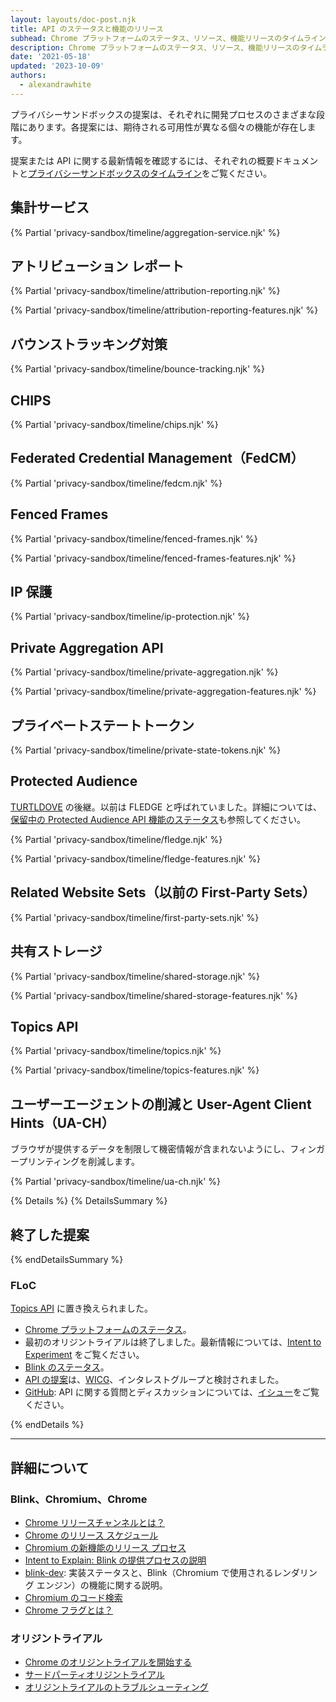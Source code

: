 ```yaml
---
layout: layouts/doc-post.njk
title: API のステータスと機能のリリース
subhead: Chrome プラットフォームのステータス、リソース、機能リリースのタイムラインをご覧ください。
description: Chrome プラットフォームのステータス、リソース、機能リリースのタイムラインをご覧ください。
date: '2021-05-18'
updated: '2023-10-09'
authors:
  - alexandrawhite
---
```


プライバシーサンドボックスの提案は、それぞれに開発プロセスのさまざまな段階にあります。各提案には、期待される可用性が異なる個々の機能が存在します。

提案または API に関する最新情報を確認するには、それぞれの概要ドキュメントと[プライバシーサンドボックスのタイムライン](https://privacysandbox.com/open-web/)をご覧ください。

## 集計サービス

{% Partial 'privacy-sandbox/timeline/aggregation-service.njk' %}

## アトリビューション レポート

{% Partial 'privacy-sandbox/timeline/attribution-reporting.njk' %}

{% Partial 'privacy-sandbox/timeline/attribution-reporting-features.njk' %}

## バウンストラッキング対策

{% Partial 'privacy-sandbox/timeline/bounce-tracking.njk' %}

## CHIPS

{% Partial 'privacy-sandbox/timeline/chips.njk' %}

## <a>Federated Credential Management（FedCM）</a>

{% Partial 'privacy-sandbox/timeline/fedcm.njk' %}

## Fenced Frames

{% Partial 'privacy-sandbox/timeline/fenced-frames.njk' %}

{% Partial 'privacy-sandbox/timeline/fenced-frames-features.njk' %}

## IP 保護

{% Partial 'privacy-sandbox/timeline/ip-protection.njk' %}

## Private Aggregation API

{% Partial 'privacy-sandbox/timeline/private-aggregation.njk' %}

{% Partial 'privacy-sandbox/timeline/private-aggregation-features.njk' %}

## プライベートステートトークン

{% Partial 'privacy-sandbox/timeline/private-state-tokens.njk' %}

## Protected Audience

[TURTLDOVE](https://github.com/WICG/turtledove) の後継。以前は FLEDGE と呼ばれていました。詳細については、[保留中の Protected Audience API 機能のステータス](/docs/privacy-sandbox/protected-audience-api/feature-status/)も参照してください。

{% Partial 'privacy-sandbox/timeline/fledge.njk' %}

{% Partial 'privacy-sandbox/timeline/fledge-features.njk' %}

## Related Website Sets（以前の First-Party Sets）

{% Partial 'privacy-sandbox/timeline/first-party-sets.njk' %}

## 共有ストレージ

{% Partial 'privacy-sandbox/timeline/shared-storage.njk' %}

{% Partial 'privacy-sandbox/timeline/shared-storage-features.njk' %}

## Topics API

{% Partial 'privacy-sandbox/timeline/topics.njk' %}

{% Partial 'privacy-sandbox/timeline/topics-features.njk' %}

## ユーザーエージェントの削減と User-Agent Client Hints（UA-CH）

ブラウザが提供するデータを制限して機密情報が含まれないようにし、フィンガープリンティングを削減します。

{% Partial 'privacy-sandbox/timeline/ua-ch.njk' %}

{% Details %} {% DetailsSummary %}

## 終了した提案

{% endDetailsSummary %}

### FLoC

[Topics API](#topics) に置き換えられました。

- [Chrome プラットフォームのステータス](https://www.chromestatus.com/features/5710139774468096)。
- 最初のオリジントライアルは終了しました。最新情報については、[Intent to Experiment](https://groups.google.com/a/chromium.org/g/blink-dev/c/MmijXrmwrJs) をご覧ください。
- [Blink のステータス](https://groups.google.com/a/chromium.org/g/blink-dev/search?q=floc)。
- [API の提案](https://github.com/WICG/floc)は、[WICG](https://www.w3.org/community/wicg/)、インタレストグループと検討されました。
- [GitHub](https://github.com/WICG/floc): API に関する質問とディスカッションについては、[イシュー](https://github.com/WICG/floc/issues)をご覧ください。

{% endDetails %}

---

## 詳細について

### Blink、Chromium、Chrome

- [Chrome リリースチャンネルとは？](/docs/web-platform/chrome-release-channels/)
- [Chrome のリリース スケジュール](https://www.chromestatus.com/features/schedule)
- [Chromium の新機能のリリース プロセス](https://www.chromium.org/blink/launching-features)
- [Intent to Explain: Blink の提供プロセスの説明](https://www.youtube.com/watch?time_continue=291&v=y3EZx_b-7tk)
- [blink-dev](https://groups.google.com/a/chromium.org/g/blink-dev/): 実装ステータスと、Blink（Chromium で使用されるレンダリング エンジン）の機能に関する説明。
- [Chromium のコード検索](https://source.chromium.org/)
- [Chrome フラグとは？](/docs/web-platform/chrome-flags/)

### オリジントライアル

- [Chrome のオリジントライアルを開始する](/docs/web-platform/origin-trials/)
- [サードパーティオリジントライアル](/docs/web-platform/third-party-origin-trials/)
- [オリジントライアルのトラブルシューティング](/docs/web-platform/origin-trial-troubleshooting/)
